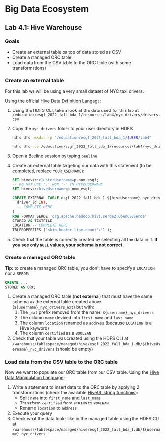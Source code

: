 # Big Data Ecosystem

## Lab 4.1: Hive Warehouse

### Goals

- Create an external table on top of data stored as CSV
- Create a managed ORC table
- Load data from the CSV table to the ORC table (with some transformations)

### Create an external table

For this lab we will be using a very small dataset of NYC taxi drivers.

Using the official [Hive Data Definition Langage](https://cwiki.apache.org/confluence/display/Hive/LanguageManual+DDL):

1. Using the HDFS CLI, take a look at the data used for this lab at `/education/esgf_2022_fall_bda_1/resources/lab4/nyc_drivers/drivers.csv`

2. Copy the `nyc_drivers` folder to your user directory in HDFS:

   ```bash
   hdfs dfs -mkdir -p "/education/esgf_2022_fall_bda_1/$USER/lab4"
   
   hdfs dfs -cp /education/esgf_2022_fall_bda_1/resources/lab4/nyc_drivers "/education/esgf_2022_fall_bda_1/$USER/lab4"
   ```

3. Open a Beeline session by typing `beeline`

4. Create an external table targeting our data with this statement (to be completed, replace `YOUR_USERNAME`):

   ```sql
   SET hivevar:clusterUsername=p.nom-esgf;
   -- DO NOT USE '.' NOR '-' IN HIVEUSERNAME
   SET hivevar:hiveUsername=p_nom_esgf;
   
   CREATE EXTERNAL TABLE esgf_2022_fall_bda_1.${hiveUsername}_nyc_drivers_ext (
     driver_id INT,
     -- COMPLETE HERE
   )
   ROW FORMAT SERDE 'org.apache.hadoop.hive.serde2.OpenCSVSerde'
   STORED AS TEXTFILE
   LOCATION -- COMPLETE HERE
   TBLPROPERTIES ('skip.header.line.count'='1');
   ```

5. Check that the table is correctly created by selecting all the data in it. **If you see only `NULL` values, your schema is not correct.**

### Create a managed ORC table

**Tip:** to create a managed ORC table, you don't have to specify a `LOCATION` nor a `SERDE`:

```sql
CREATE ...
STORED AS ORC;
```

1. Create a managed ORC table (**not external**) that must have the same schema as the external table created above (`${username}_nyc_drivers_ext`) but with:
   1. The `_ext` prefix removed from the name: `${username}_nyc_drivers`
   2. The column `name` devided into `first_name` and `last_name`
   3. The column `location` renamed as `address` (because `LOCATION` is a Hive keyword)
   4. The column `certified` as a `BOOLEAN`
2. Check that your table was created using the HDFS CLI at `/warehouse/tablespace/managed/hive/esgf_2022_fall_bda_1.db/${hiveUsername}_nyc_drivers` (should be empty)

### Load data from the CSV table to the ORC table

Now we want to populate our ORC table from our CSV table. Using the [Hive Data Manipulation Language](https://cwiki.apache.org/confluence/display/Hive/LanguageManual+DML):

1. Write a statement to insert data to the ORC table by applying 2 transformations (check the available [HiveQL string functions](https://cwiki.apache.org/confluence/display/Hive/LanguageManual+UDF#LanguageManualUDF-StringFunctions)):
   - Split `name` into `first_name` and `last_name`
   - Transform `certified` from `STRING` to `BOOLEAN`
   - Rename `location` to `address`
2. Execute your query
3. Check what the data looks like in the managed table using the HDFS CLI at `/warehouse/tablespace/managed/hive/esgf_2022_fall_bda_1.db/${username}_nyc_drivers`
